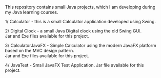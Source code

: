 This repository contains small Java projects, which I am developing
during my Java learning courses.

1/ Calculator - this is a small Calculator application developed using Swing.

2/ Digital Clock - a small Java Digital clock using the old Swing GUI.  
Jar and Exe files available for this project.

3/ CalculatorJavaFX - Simple Calculator using the modern JavaFX platform based on the MVC design pattern.    
Jar and Exe files available for this project.

4/ JavaTest - Small JavaFX Test Application. Jar file available for this project.

